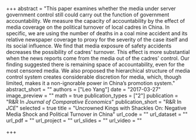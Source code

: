 +++
abstract = "This paper examines whether the media under server government control still could carry out the function of government accountability. We measure the capacity of accountability by the effect of media coverage on the political turnover of local cadres in China. In specific, we are using the number of deaths in a coal mine accident and its relative newspaper coverage to proxy for the severity of the case itself and its social influence. We find that media exposure of safety accidents decreases the possibility of cadres' turnover. This effect is more substantial when the news reports come from the media out of the cadres' control. Our finding suggested there is remaining space of accountability, even for the most censored media. We also proposed the hierarchical structure of media control system creates considerable discretion for media, which, though limited, makes it a non-ignorable power in China’s promotion system."
abstract_short = ""
authors = ["Leo Yang"]
date = "2017-03-27"
image_preview = ""
math = true
publication_types = ["2"]
publication = "R&R In *Journal of Comparative Economics*"
publication_short = "R&R In *JCE*"
selected = true
title = "Uncrowned Kings with Shackles On: Negative Media Shock and Political Turnover in China"
url_code = ""
url_dataset = ""
url_pdf = ""
url_project = ""
url_slides = ""
url_video = ""

+++

